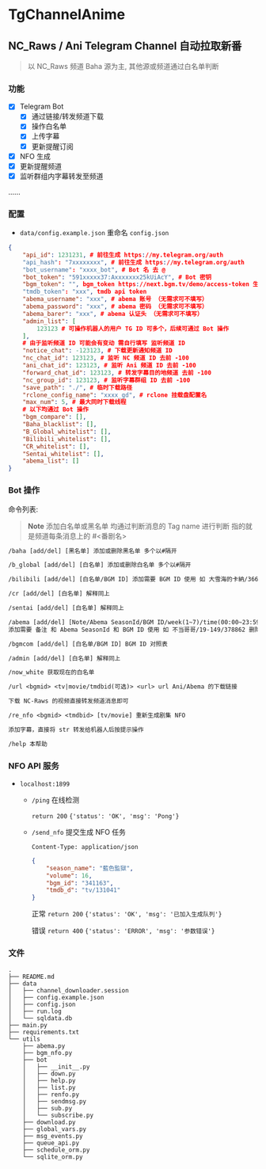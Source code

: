 # TgChannelAnime

## NC_Raws / Ani Telegram Channel 自动拉取新番

> 以 NC_Raws 频道 Baha 源为主, 其他源或频道通过白名单判断

### 功能

- [x] Telegram Bot
    - [x] 通过链接/转发频道下载
    - [x] 操作白名单
    - [x] 上传字幕
    - [x] 更新提醒订阅
- [x] NFO 生成
- [x] 更新提醒频道
- [x] 监听群组内字幕转发至频道

......

### 配置

- `data/config.example.json` 重命名 `config.json`

```json
{
    "api_id": 1231231, # 前往生成 https://my.telegram.org/auth
    "api_hash": "7xxxxxxxx", # 前往生成 https://my.telegram.org/auth
    "bot_username": "xxxx_bot", # Bot 名 去 @
    "bot_token": "591xxxxx37:Axxxxxxx25kUiAcY", # Bot 密钥
    "bgm_token": "", bgm_token https://next.bgm.tv/demo/access-token 生成一个最长时间密钥
    "tmdb_token": "xxx", tmdb api token
    "abema_username": "xxx", # abema 账号 （无需求可不填写）
    "abema_password": "xxx", # abema 密码 （无需求可不填写）
    "abema_barer": "xxx", # abema 认证头 （无需求可不填写）
    "admin_list": [
        123123 # 可操作机器人的用户 TG ID 可多个，后续可通过 Bot 操作
    ],
    # 由于监听频道 ID 可能会有变动 需自行填写 监听频道 ID
    "notice_chat": -123123, # 下载更新通知频道 ID
    "nc_chat_id": 123123, # 监听 NC 频道 ID 去前 -100
    "ani_chat_id": 123123, # 监听 Ani 频道 ID 去前 -100
    "forward_chat_id": 123123, # 转发字幕目的地频道 去前 -100
    "nc_group_id": 123123, # 监听字幕群组 ID 去前 -100
    "save_path": "./", # 临时下载路径
    "rclone_config_name": "xxxx_gd", # rclone 挂载盘配置名
    "max_num": 5, # 最大同时下载线程
    # 以下均通过 Bot 操作
    "bgm_compare": [],
    "Baha_blacklist": [],
    "B_Global_whitelist": [],
    "Bilibili_whitelist": [],
    "CR_whitelist": [],
    "Sentai_whitelist": [],
    "abema_list": []
}
```

### Bot 操作

命令列表:

> **Note** 添加白名单或黑名单 均通过判断消息的 Tag name 进行判断 指的就是频道每条消息上的 #<番剧名>

```txt
/baha [add/del] [黑名单] 添加或删除黑名单 多个以#隔开

/b_global [add/del] [白名单] 添加或删除白名单 多个以#隔开

/bilibili [add/del] [白名单/BGM ID] 添加需要 BGM ID 使用 如 大雪海的卡納/366250 删除只需要 TagName

/cr [add/del] [白名单] 解释同上

/sentai [add/del] [白名单] 解释同上

/abema [add/del] [Note/Abema SeasonId/BGM ID/week(1~7)/time(00:00~23:59)] 
添加需要 备注 和 Abema SeasonId 和 BGM ID 使用 如 不当哥哥/19-149/378862 删除只需要 SeasonId

/bgmcom [add/del] [白名单/BGM ID] BGM ID 对照表

/admin [add/del] [白名单] 解释同上

/now_white 获取现在的白名单

/url <bgmid> <tv|movie/tmdbid(可选)> <url> url Ani/Abema 的下载链接

下载 NC-Raws 的视频直接转发频道消息即可

/re_nfo <bgmid> <tmdbid> [tv/movie] 重新生成剧集 NFO

添加字幕，直接将 str 转发给机器人后按提示操作

/help 本帮助
```

### NFO API 服务

- `localhost:1899`

    - `/ping` 在线检测

        `return 200` `{'status': 'OK', 'msg': 'Pong'}`

    - `/send_nfo` 提交生成 NFO 任务

        `Content-Type: application/json`
        ```json
        {
            "season_name": "藍色監獄",
            "volume": 16,
            "bgm_id": "341163",
            "tmdb_d": "tv/131041"
        }
        ```

        正常 `return 200` `{'status': 'OK', 'msg': '已加入生成队列'}`

        错误 `return 400` `{'status': 'ERROR', 'msg': '参数错误'}`

### 文件

```text
.
├── README.md
├── data
│   ├── channel_downloader.session
│   ├── config.example.json
│   ├── config.json
│   ├── run.log
│   └── sqldata.db
├── main.py
├── requirements.txt
└── utils
    ├── abema.py
    ├── bgm_nfo.py
    ├── bot
    │   ├── __init__.py
    │   ├── down.py
    │   ├── help.py
    │   ├── list.py
    │   ├── renfo.py
    │   ├── sendmsg.py
    │   ├── sub.py
    │   └── subscribe.py
    ├── download.py
    ├── global_vars.py
    ├── msg_events.py
    ├── queue_api.py
    ├── schedule_orm.py
    └── sqlite_orm.py
```
